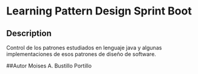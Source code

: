 # Learning Pattern Design Sprint Boot
## Description
Control de los patrones estudiados en lenguaje java y algunas implementaciones de esos patrones de diseño de software.

##Autor
Moises A. Bustillo Portillo
